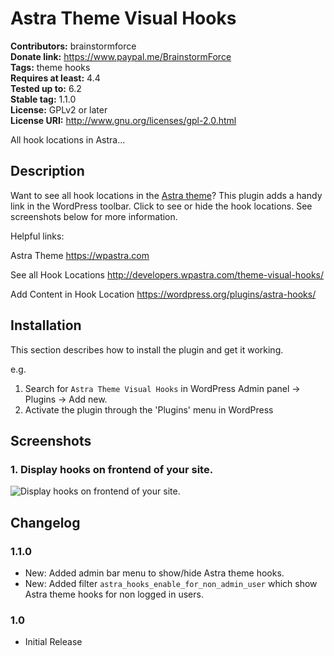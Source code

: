 # Astra Theme Visual Hooks #
**Contributors:** brainstormforce  
**Donate link:** https://www.paypal.me/BrainstormForce  
**Tags:** theme hooks  
**Requires at least:** 4.4  
**Tested up to:** 6.2  
**Stable tag:** 1.1.0  
**License:** GPLv2 or later  
**License URI:** http://www.gnu.org/licenses/gpl-2.0.html  

All hook locations in Astra...

## Description ##

Want to see all hook locations in the <a href="https://wpastra.com/">Astra theme</a>? This plugin adds a handy link in the WordPress toolbar. Click to see or hide the hook locations. See screenshots below for more information.

Helpful links:

Astra Theme
https://wpastra.com

See all Hook Locations
http://developers.wpastra.com/theme-visual-hooks/

Add Content in Hook Location
https://wordpress.org/plugins/astra-hooks/

## Installation ##

This section describes how to install the plugin and get it working.

e.g.

1. Search for `Astra Theme Visual Hooks` in WordPress Admin panel -> Plugins -> Add new.
1. Activate the plugin through the 'Plugins' menu in WordPress

## Screenshots ##

### 1. Display hooks on frontend of your site. ###
![Display hooks on frontend of your site.](http://ps.w.org/astra-theme-visual-hooks/assets/screenshot-1.png)


## Changelog ##

### 1.1.0 ###
* New: Added admin bar menu to show/hide Astra theme hooks.
* New: Added filter `astra_hooks_enable_for_non_admin_user` which show Astra theme hooks for non logged in users.

### 1.0 ###
* Initial Release

